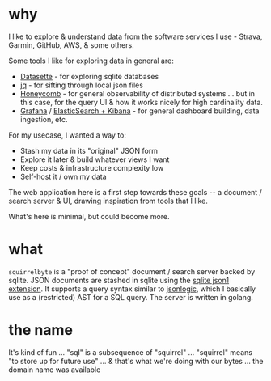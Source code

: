 
# why

I like to explore & understand data from the software services I use - Strava, Garmin, GitHub, AWS, & some others.

Some tools I like for exploring data in general are:

- [Datasette](https://datasette.io/) - for exploring sqlite databases
- [jq](https://stedolan.github.io/jq/) - for sifting through local json files
- [Honeycomb](https://www.honeycomb.io/overview/) - for general observability of distributed systems ... but in this case, for the query UI & how it works nicely for high cardinality data.
- [Grafana](https://grafana.com/) / [ElasticSearch + Kibana](https://www.elastic.co/demos) - for general dashboard building, data ingestion, etc.

For my usecase, I wanted a way to:

- Stash my data in its "original" JSON form
- Explore it later & build whatever views I want
- Keep costs & infrastructure complexity low
- Self-host it / own my data

The web application here is a first step towards these goals -- a document / search server & UI, drawing inspiration from tools that I like.

What's here is minimal, but could become more.

# what

`squirrelbyte` is a "proof of concept" document / search server backed by sqlite. JSON documents are stashed in sqlite using the [sqlite json1 extension](https://www.sqlite.org/json1.html). It supports a query syntax similar to [jsonlogic](https://jsonlogic.com/), which I basically use as a (restricted) AST for a SQL query. The server is written in golang.

# the name

It's kind of fun ... "sql" is a subsequence of "squirrel" ... "squirrel" means "to store up for future use" ... & that's what we're doing with our bytes ... the domain name was available

